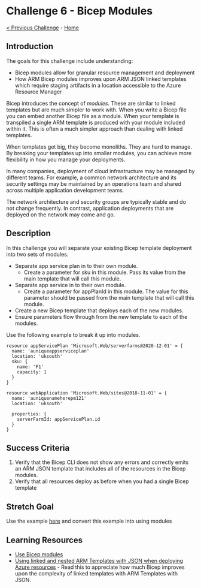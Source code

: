 # Challenge 6 - Bicep Modules

[< Previous Challenge](./Bicep-Challenge-06.md) - [Home](../README.md) 

## Introduction

The goals for this challenge include understanding:
- Bicep modules allow for granular resource management and deployment
- How ARM Bicep modules improves upon ARM JSON linked templates which require staging artifacts in a location accessible to the Azure Resource Manager

Bicep introduces the concept of *modules*. These are similar to linked templates but are much simpler to work with. When you write a Bicep file you can embed another Bicep file as a module. When your template is transpiled a single ARM template is produced with your module included within it. This is often a much simpler approach than dealing with linked templates.

When templates get big, they become monoliths. They are hard to manage.  By breaking your templates up into smaller modules, you can achieve more flexibility in how you manage your deployments.

In many companies, deployment of cloud infrastructure may be managed by different teams. For example, a common network architecture and its security settings may be maintained by an operations team and shared across multiple application development teams.

The network architecture and security groups are typically stable and do not change frequently. In contrast, application deployments that are deployed on the network may come and go.

## Description

In this challenge you will separate your existing Bicep template deployment into two sets of modules. 

- Separate app service plan in to their own module.
  - Create a parameter for sku in this module. Pass its value from the main template that will call this module.
- Separate app service in to their own module.
  - Create a parameter for appPlanId in this module. The value for this parameter should be passed from the main template that will call this module.
- Create a new Bicep template that deploys each of the new modules.
- Ensure parameters flow through from the new template to each of the modules.

Use the following example to break it up into modules.

```bicep
resource appServicePlan 'Microsoft.Web/serverfarms@2020-12-01' = {
  name: 'auniqueappserviceplan'
  location: 'uksouth'
  sku: {
    name: 'F1'
    capacity: 1
  }
}

resource webApplication 'Microsoft.Web/sites@2018-11-01' = {
  name: 'auniquenameherepm121'
  location: 'uksouth'
 
  properties: {
    serverFarmId: appServicePlan.id
  }
}

```

## Success Criteria

1. Verify that the Bicep CLI does not show any errors and correctly emits an ARM JSON template that includes all of the resources in the Bicep modules.
1. Verify that all resources deploy as before when you had a single Bicep template

## Stretch Goal

Use the example [here](https://docs.microsoft.com/en-us/azure/virtual-machines/windows/quick-create-bicep?tabs=CLI) and convert this example into using modules 
## Learning Resources

- [Use Bicep modules](https://docs.microsoft.com/en-us/azure/azure-resource-manager/bicep/modules)
- [Using linked and nested ARM Templates with JSON when deploying Azure resources](https://docs.microsoft.com/en-us/azure/azure-resource-manager/templates/linked-templates) - Read this to appreciate how much Bicep improves upon the complexity of linked templates with ARM Templates with JSON.
